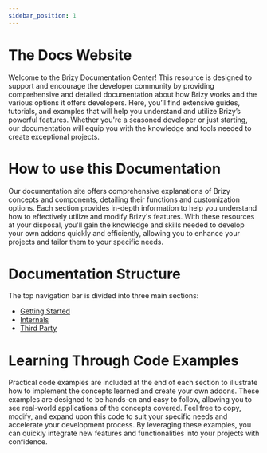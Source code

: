 ```yaml
---
sidebar_position: 1
---
```


# The Docs Website
Welcome to the Brizy Documentation Center! This resource is designed to support and encourage the developer community by providing comprehensive and detailed documentation about how Brizy works and the various options it offers developers. Here, you’ll find extensive guides, tutorials, and examples that will help you understand and utilize Brizy’s powerful features. Whether you're a seasoned developer or just starting, our documentation will equip you with the knowledge and tools needed to create exceptional projects.

# How to use this Documentation
Our documentation site offers comprehensive explanations of Brizy concepts and components, detailing their functions and customization options. Each section provides in-depth information to help you understand how to effectively utilize and modify Brizy's features. With these resources at your disposal, you'll gain the knowledge and skills needed to develop your own addons quickly and efficiently, allowing you to enhance your projects and tailor them to your specific needs.

# Documentation Structure
The top navigation bar is divided into three main sections:

- [Getting Started](/docs/getting-started/what-is-brizy)
- [Internals](/docs-internals/brizy-editor/introduction)
- [Third Party](/docs-third-party/brizy-widgets/introduction)

# Learning Through Code Examples

Practical code examples are included at the end of each section to illustrate how to implement the concepts learned and create your own addons. These examples are designed to be hands-on and easy to follow, allowing you to see real-world applications of the concepts covered. Feel free to copy, modify, and expand upon this code to suit your specific needs and accelerate your development process. By leveraging these examples, you can quickly integrate new features and functionalities into your projects with confidence.

[//]: # (# Contributing to the Docs)

[//]: # (Our documentation platform utilizes a static site generator built with markdown pages &#40;*.md files&#41;. If you discover an error or wish to contribute improvements, you can use the “Edit this page on GitHub” link located at the bottom of every page.)

[//]: # ()
[//]: # (We value and appreciate all contributions, although we cannot guarantee that every suggestion will be implemented. All comments and contributions will undergo a thorough review process before being added to the documentation.)

[//]: # ()
[//]: # (By continually improving the structure and adding more details, we aim to ensure that users can easily find the information they need. This collaborative approach helps users understand how they can both benefit from and contribute to the documentation, fostering a stronger and more informed community.)
